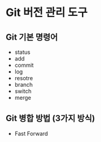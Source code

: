 # Git 버전 관리 도구
## Git 기본 명령어

- status
- add
- commit
- log
- resotre
- branch
- switch
- merge

## Git 병합 방법 (3가지 방식)
- Fast Forward